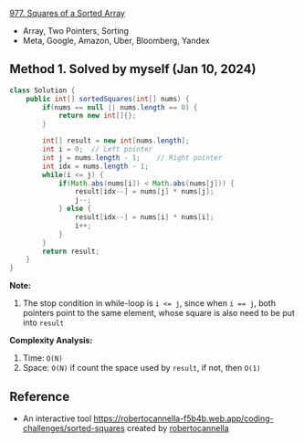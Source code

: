 [977. Squares of a Sorted Array](https://leetcode.com/problems/squares-of-a-sorted-array/description/)

* Array, Two Pointers, Sorting
* Meta, Google, Amazon, Uber, Bloomberg, Yandex


## Method 1. Solved by myself (Jan 10, 2024)
```Java
class Solution {
    public int[] sortedSquares(int[] nums) {
        if(nums == null || nums.length == 0) {
            return new int[]{};
        }

        int[] result = new int[nums.length];
        int i = 0;  // Left pointer
        int j = nums.length - 1;    // Right pointer
        int idx = nums.length - 1;
        while(i <= j) {
            if(Math.abs(nums[i]) < Math.abs(nums[j])) {
                result[idx--] = nums[j] * nums[j];
                j--;
            } else {
                result[idx--] = nums[i] * nums[i];
                i++;
            }
        }
        return result;
    }
}
```
**Note:**
1. The stop condition in while-loop is `i <= j`, since when `i == j`, both pointers point to the same element, whose square is also need to be put into `result`

**Complexity Analysis:**
1. Time: `O(N)`
2. Space: `O(N)` if count the space used by `result`, if not, then `O(1)`


## Reference
* An interactive tool https://robertocannella-f5b4b.web.app/coding-challenges/sorted-squares created by [robertocannella](https://leetcode.com/problems/squares-of-a-sorted-array/description/comments/1576438)
